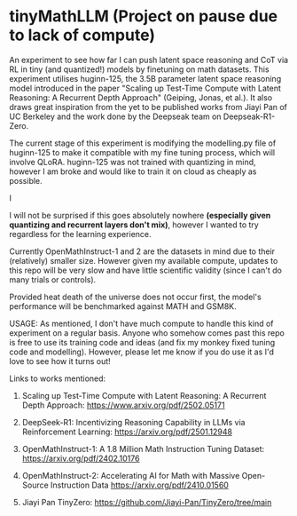# tinyMathLLM (Project on pause due to lack of compute)
An experiment to see how far I can push latent space reasoning and CoT via RL in tiny (and quantized!) models by finetuning on math datasets. This experiment utilises huginn-125, the 3.5B parameter latent space reasoning model introduced in the paper "Scaling up Test-Time Compute with Latent Reasoning: A Recurrent Depth Approach" (Geiping, Jonas, et al.). It also draws great inspiration from the yet to be published works from Jiayi Pan of UC Berkeley and the work done by the Deepseak team on Deepseak-R1-Zero. 

The current stage of this experiment is modifying the modelling.py file of huginn-125 to make it compatible with my fine tuning process, which will involve QLoRA. huginn-125 was not trained with quantizing in mind, however I am broke and would like to train it on cloud as cheaply as possible.

I

I will not be surprised if this goes absolutely nowhere **(especially given quantizing and recurrent layers don't mix)**, however I wanted to try regardless for the learning experience. 

Currently OpenMathInstruct-1 and 2 are the datasets in mind due to their (relatively) smaller size. However given my available compute, updates to this repo will be very slow and have little scientific validity (since I can't do many trials or controls).

Provided heat death of the universe does not occur first, the model's performance will be benchmarked against MATH and GSM8K.


USAGE: As mentioned, I don't have much compute to handle this kind of experiment on a regular basis. Anyone who somehow comes past this repo is free to use its training code and ideas (and fix my monkey fixed tuning code and modelling). However, please let me know if you do use it as I'd love to see how it turns out!

Links to works mentioned:

1. Scaling up Test-Time Compute with Latent Reasoning: A Recurrent Depth Approach:
  https://www.arxiv.org/pdf/2502.05171

2. DeepSeek-R1: Incentivizing Reasoning Capability in LLMs via Reinforcement Learning: https://arxiv.org/pdf/2501.12948

3. OpenMathInstruct-1: A 1.8 Million Math Instruction Tuning Dataset: https://arxiv.org/pdf/2402.10176

4. OpenMathInstruct-2: Accelerating AI for Math with Massive Open-Source Instruction Data https://arxiv.org/pdf/2410.01560

5. Jiayi Pan TinyZero: https://github.com/Jiayi-Pan/TinyZero/tree/main


